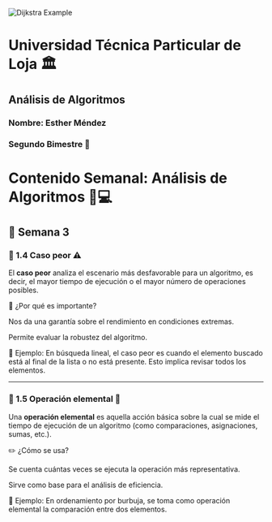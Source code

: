 ![Dijkstra Example](https://citec.com.ec/wp-content/uploads/2024/08/utpl-1024x412.png)
# Universidad Técnica Particular de Loja 🏛️
## Análisis de Algoritmos  
### Nombre: Esther Méndez  
### Segundo Bimestre 📘  

# Contenido Semanal: Análisis de Algoritmos 🧠💻 
## 📅 Semana 3

### 🔸 1.4 Caso peor ⚠️

El **caso peor** analiza el escenario más desfavorable para un algoritmo, es decir, el mayor tiempo de ejecución o el mayor número de operaciones posibles.

🤯 ¿Por qué es importante?

Nos da una garantía sobre el rendimiento en condiciones extremas.

Permite evaluar la robustez del algoritmo.

📌 Ejemplo: En búsqueda lineal, el caso peor es cuando el elemento buscado está al final de la lista o no está presente. Esto implica revisar todos los elementos.

---

### 🔸 1.5 Operación elemental 🧮

Una **operación elemental** es aquella acción básica sobre la cual se mide el tiempo de ejecución de un algoritmo (como comparaciones, asignaciones, sumas, etc.).

✏️ ¿Cómo se usa?

Se cuenta cuántas veces se ejecuta la operación más representativa.

Sirve como base para el análisis de eficiencia.

📌 Ejemplo: En ordenamiento por burbuja, se toma como operación elemental la comparación entre dos elementos.
